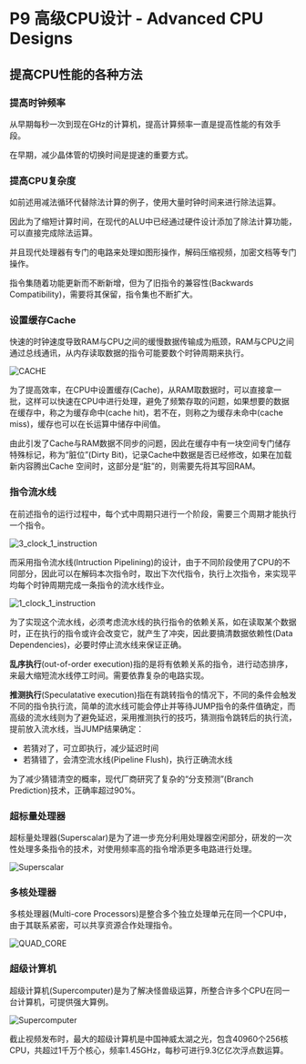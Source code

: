 # P9 高级CPU设计 - Advanced CPU Designs

## 提高CPU性能的各种方法

### 提高时钟频率

从早期每秒一次到现在GHz的计算机，提高计算频率一直是提高性能的有效手段。

在早期，减少晶体管的切换时间是提速的重要方式。

### 提高CPU复杂度

如前述用减法循环代替除法计算的例子，使用大量时钟时间来进行除法运算。

因此为了缩短计算时间，在现代的ALU中已经通过硬件设计添加了除法计算功能，可以直接完成除法运算。

并且现代处理器有专门的电路来处理如图形操作，解码压缩视频，加密文档等专门操作。

指令集随着功能更新而不断新增，但为了旧指令的兼容性(Backwards Compatibility)，需要将其保留，指令集也不断扩大。

### 设置缓存Cache

快速的时钟速度导致RAM与CPU之间的缓慢数据传输成为瓶颈，RAM与CPU之间通过总线通讯，从内存读取数据的指令可能要数个时钟周期来执行。

![CACHE](https://cdn.jsdelivr.net/gh/huchangjun-sjtu/picbed/image/20240118231259.png)

为了提高效率，在CPU中设置缓存(Cache)，从RAM取数据时，可以直接拿一批，这样可以快速在CPU中进行处理，避免了频繁存取的问题，如果想要的数据在缓存中，称之为缓存命中(cache hit)，若不在，则称之为缓存未命中(cache miss)，缓存也可以在长运算中储存中间值。

由此引发了Cache与RAM数据不同步的问题，因此在缓存中有一块空间专门储存特殊标记，称为“脏位”(Dirty Bit)，记录Cache中数据是否已经修改，如果在加载新内容腾出Cache 空间时，这部分是“脏”的，则需要先将其写回RAM。

### 指令流水线

在前述指令的运行过程中，每个式中周期只进行一个阶段，需要三个周期才能执行一个指令。

![3_clock_1_instruction](https://cdn.jsdelivr.net/gh/huchangjun-sjtu/picbed/image/20240119100805.png)

而采用指令流水线(Intruction Pipelining)的设计，由于不同阶段使用了CPU的不同部分，因此可以在解码本次指令时，取出下次代指令，执行上次指令，来实现平均每个时钟周期完成一条指令的流水线作业。

![1_clock_1_instruction](https://cdn.jsdelivr.net/gh/huchangjun-sjtu/picbed/image/20240119101005.png)

为了实现这个流水线，必须考虑流水线的执行指令的依赖关系，如在读取某个数据时，正在执行的指令或许会改变它，就产生了冲突，因此要搞清数据依赖性(Data Dependencies)，必要时停止流水线来保证正确。

**乱序执行**(out-of-order execution)指的是将有依赖关系的指令，进行动态排序，来最大缩短流水线停工时间。需要依靠复杂的电路实现。

**推测执行**(Speculatative execution)指在有跳转指令的情况下，不同的条件会触发不同的指令执行流，简单的流水线可能会停止并等待JUMP指令的条件值确定，而高级的流水线则为了避免延迟，采用推测执行的技巧，猜测指令跳转后的执行流，提前放入流水线，当JUMP结果确定：

* 若猜对了，可立即执行，减少延迟时间
* 若猜错了，会清空流水线(Pipeline Flush)，执行正确流水线

为了减少猜错清空的概率，现代厂商研究了复杂的“分支预测”(Branch Prediction)技术，正确率超过90%。

### 超标量处理器

超标量处理器(Superscalar)是为了进一步充分利用处理器空闲部分，研发的一次性处理多条指令的技术，对使用频率高的指令增添更多电路进行处理。

![Superscalar](https://cdn.jsdelivr.net/gh/huchangjun-sjtu/picbed/image/20240119102538.png)

### 多核处理器

多核处理器(Multi-core Processors)是整合多个独立处理单元在同一个CPU中，由于其联系紧密，可以共享资源合作处理指令。

![QUAD_CORE](https://cdn.jsdelivr.net/gh/huchangjun-sjtu/picbed/image/20240119102723.png)

### 超级计算机

超级计算机(Supercomputer)是为了解决怪兽级运算，所整合许多个CPU在同一台计算机，可提供强大算例。

![Supercomputer](https://cdn.jsdelivr.net/gh/huchangjun-sjtu/picbed/image/20240119103017.png)

截止视频发布时，最大的超级计算机是中国神威太湖之光，包含40960个256核CPU，共超过1千万个核心，频率1.45GHz，每秒可进行9.3亿亿次浮点数运算。
